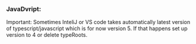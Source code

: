 

### JavaDvript:

Important: Sometimes InteliJ or VS code takes automatically latest version of typescript/javascript which is for now version 5.
If that happens set up version to 4 or delete typeRoots.


<!-- end::body[] -->
